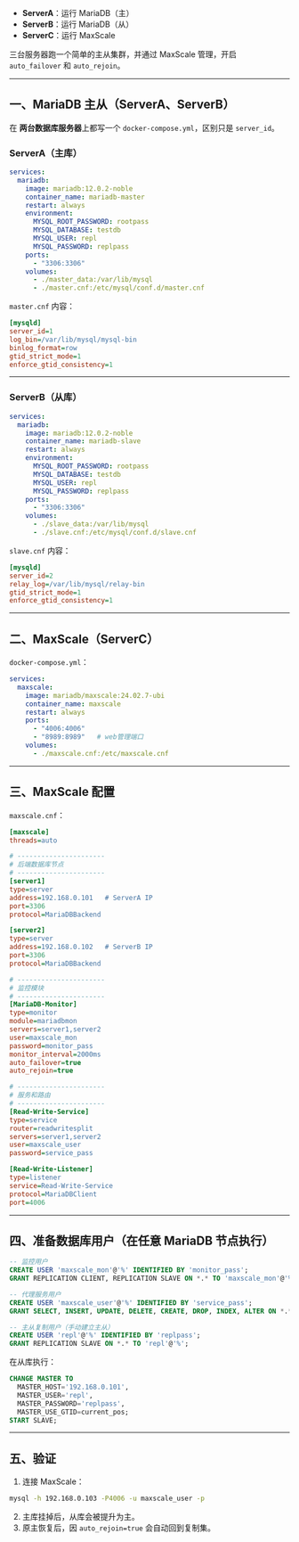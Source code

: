 * **ServerA**：运行 MariaDB（主）
* **ServerB**：运行 MariaDB（从）
* **ServerC**：运行 MaxScale

三台服务器跑一个简单的主从集群，并通过 MaxScale 管理，开启 `auto_failover` 和 `auto_rejoin`。

---

## 一、MariaDB 主从（ServerA、ServerB）

在 **两台数据库服务器**上都写一个 `docker-compose.yml`，区别只是 `server_id`。

### ServerA（主库）

```yaml
services:
  mariadb:
    image: mariadb:12.0.2-noble
    container_name: mariadb-master
    restart: always
    environment:
      MYSQL_ROOT_PASSWORD: rootpass
      MYSQL_DATABASE: testdb
      MYSQL_USER: repl
      MYSQL_PASSWORD: replpass
    ports:
      - "3306:3306"
    volumes:
      - ./master_data:/var/lib/mysql
      - ./master.cnf:/etc/mysql/conf.d/master.cnf
```

`master.cnf` 内容：

```ini
[mysqld]
server_id=1
log_bin=/var/lib/mysql/mysql-bin
binlog_format=row
gtid_strict_mode=1
enforce_gtid_consistency=1
```

---

### ServerB（从库）

```yaml
services:
  mariadb:
    image: mariadb:12.0.2-noble
    container_name: mariadb-slave
    restart: always
    environment:
      MYSQL_ROOT_PASSWORD: rootpass
      MYSQL_DATABASE: testdb
      MYSQL_USER: repl
      MYSQL_PASSWORD: replpass
    ports:
      - "3306:3306"
    volumes:
      - ./slave_data:/var/lib/mysql
      - ./slave.cnf:/etc/mysql/conf.d/slave.cnf
```

`slave.cnf` 内容：

```ini
[mysqld]
server_id=2
relay_log=/var/lib/mysql/relay-bin
gtid_strict_mode=1
enforce_gtid_consistency=1
```

---

## 二、MaxScale（ServerC）

`docker-compose.yml`：

```yaml
services:
  maxscale:
    image: mariadb/maxscale:24.02.7-ubi
    container_name: maxscale
    restart: always
    ports:
      - "4006:4006"
      - "8989:8989"   # web管理端口
    volumes:
      - ./maxscale.cnf:/etc/maxscale.cnf
```

---

## 三、MaxScale 配置

`maxscale.cnf`：

```ini
[maxscale]
threads=auto

# ----------------------
# 后端数据库节点
# ----------------------
[server1]
type=server
address=192.168.0.101   # ServerA IP
port=3306
protocol=MariaDBBackend

[server2]
type=server
address=192.168.0.102   # ServerB IP
port=3306
protocol=MariaDBBackend

# ----------------------
# 监控模块
# ----------------------
[MariaDB-Monitor]
type=monitor
module=mariadbmon
servers=server1,server2
user=maxscale_mon
password=monitor_pass
monitor_interval=2000ms
auto_failover=true
auto_rejoin=true

# ----------------------
# 服务和路由
# ----------------------
[Read-Write-Service]
type=service
router=readwritesplit
servers=server1,server2
user=maxscale_user
password=service_pass

[Read-Write-Listener]
type=listener
service=Read-Write-Service
protocol=MariaDBClient
port=4006
```

---

## 四、准备数据库用户（在任意 MariaDB 节点执行）

```sql
-- 监控用户
CREATE USER 'maxscale_mon'@'%' IDENTIFIED BY 'monitor_pass';
GRANT REPLICATION CLIENT, REPLICATION SLAVE ON *.* TO 'maxscale_mon'@'%';

-- 代理服务用户
CREATE USER 'maxscale_user'@'%' IDENTIFIED BY 'service_pass';
GRANT SELECT, INSERT, UPDATE, DELETE, CREATE, DROP, INDEX, ALTER ON *.* TO 'maxscale_user'@'%';

-- 主从复制用户（手动建立主从）
CREATE USER 'repl'@'%' IDENTIFIED BY 'replpass';
GRANT REPLICATION SLAVE ON *.* TO 'repl'@'%';
```

在从库执行：

```sql
CHANGE MASTER TO
  MASTER_HOST='192.168.0.101',
  MASTER_USER='repl',
  MASTER_PASSWORD='replpass',
  MASTER_USE_GTID=current_pos;
START SLAVE;
```

---

## 五、验证

1. 连接 MaxScale：

```bash
mysql -h 192.168.0.103 -P4006 -u maxscale_user -p
```

2. 主库挂掉后，从库会被提升为主。
3. 原主恢复后，因 `auto_rejoin=true` 会自动回到复制集。
